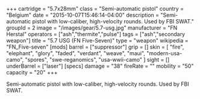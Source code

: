 +++
cartridge = "5.7x28mm"
class = "Semi-automatic pistol"
country = "Belgium"
date = "2015-10-07T15:46:14-04:00"
description = "Semi-automatic pistol with low-caliber, high-velocity rounds. Used by FBI SWAT."
groupId = 2
image = "/images/gear/5.7-usg.jpg"
manufacturer = "FN Herstal"
operators = ["ash","thermite","pulse"]
tags = ["ash","secondary weapon"]
title = "5.7 USG (FN Five-Seven)"
type = "weapon"
wikipedia = "FN_Five-seven"
[mods]
  barrel = ["suppressor"]
  grip = []
  skin = [
    "fire",
    "elephant",
    "glory",
    "faded",
    "verdant",
    "weave",
    "maui",
    "modern-usa-camo",
    "spores",
    "swe-reganomics",
    "usa-wwii-camo"
  ]
  sight = []
  underBarrel = ["laser"]
[specs]
  damage = "38"
  fireRate = ""
  mobility = "50"
  capacity = "20"
+++

Semi-automatic pistol with low-caliber, high-velocity rounds. Used by FBI SWAT.
